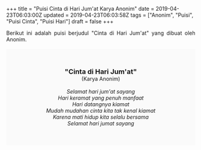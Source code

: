 +++
title = "Puisi Cinta di Hari Jum'at Karya Anonim"
date = 2019-04-23T06:03:00Z
updated = 2019-04-23T06:03:58Z
tags = ["Anonim", "Puisi", "Puisi Cinta", "Puisi Hari"]
draft = false
+++

<div dir="ltr" style="text-align: left;" trbidi="on"><div dir="ltr" style="text-align: left;" trbidi="on"><div dir="ltr" style="text-align: left;" trbidi="on"><div style="text-align: justify;">Berikut ini adalah puisi berjudul "Cinta di Hari Jum'at" yang dibuat oleh Anonim. </div><br /><div style="background: #FAFAFA; font-size: 14px; height: auto; margin: 0 auto; padding: 50px; text-align: center; width: auto;"><span style="font-size: 18px;"><b>"Cinta di Hari Jum'at"</b></span><br />(Karya Anonim)<br /><br /><i>Selamat hari jum'at sayang<br />Hari keramat yang penuh manfaat<br />Hari datangnya kiamat<br />Mudah mudahan cinta kita tak kenal kiamat<br />Karena mati hidup kita selalu bersama<br />Selamat hari jumat sayang</i> </div></div></div></div>

